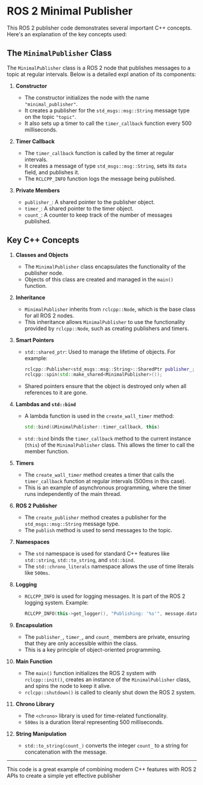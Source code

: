 # ROS 2 Minimal Publisher

This ROS 2 publisher code demonstrates several important C++ concepts. Here's an explanation of the key concepts used:

## The `MinimalPublisher` Class

The `MinimalPublisher` class is a ROS 2 node that publishes messages to a topic at regular intervals. Below is a detailed expl
anation of its components:

1. **Constructor**
   - The constructor initializes the node with the name `"minimal_publisher"`.
   - It creates a publisher for the `std_msgs::msg::String` message type on the topic `"topic"`.
   - It also sets up a timer to call the `timer_callback` function every 500 milliseconds.

2. **Timer Callback**
   - The `timer_callback` function is called by the timer at regular intervals.
   - It creates a message of type `std_msgs::msg::String`, sets its `data` field, and publishes it.
   - The `RCLCPP_INFO` function logs the message being published.

3. **Private Members**
   - `publisher_`: A shared pointer to the publisher object.
   - `timer_`: A shared pointer to the timer object.
   - `count_`: A counter to keep track of the number of messages published.

## Key C++ Concepts

1. **Classes and Objects**
   - The `MinimalPublisher` class encapsulates the functionality of the publisher node.
   - Objects of this class are created and managed in the `main()` function.

2. **Inheritance**
   - `MinimalPublisher` inherits from `rclcpp::Node`, which is the base class for all ROS 2 nodes.
   - This inheritance allows `MinimalPublisher` to use the functionality provided by `rclcpp::Node`, such as creating publishers and timers.

3. **Smart Pointers**
   - `std::shared_ptr`: Used to manage the lifetime of objects. For example:
     ```cpp
     rclcpp::Publisher<std_msgs::msg::String>::SharedPtr publisher_;
     rclcpp::spin(std::make_shared<MinimalPublisher>());
     ```
   - Shared pointers ensure that the object is destroyed only when all references to it are gone.

4. **Lambdas and `std::bind`**
   - A lambda function is used in the `create_wall_timer` method:
     ```cpp
     std::bind(&MinimalPublisher::timer_callback, this)
     ```
   - `std::bind` binds the `timer_callback` method to the current instance (`this`) of the `MinimalPublisher` class. This allows the timer to call the member function.

5. **Timers**
   - The `create_wall_timer` method creates a timer that calls the `timer_callback` function at regular intervals (500ms in this case).
   - This is an example of asynchronous programming, where the timer runs independently of the main thread.

6. **ROS 2 Publisher**
   - The `create_publisher` method creates a publisher for the `std_msgs::msg::String` message type.
   - The `publish` method is used to send messages to the topic.

7. **Namespaces**
   - The `std` namespace is used for standard C++ features like `std::string`, `std::to_string`, and `std::bind`.
   - The `std::chrono_literals` namespace allows the use of time literals like `500ms`.

8. **Logging**
   - `RCLCPP_INFO` is used for logging messages. It is part of the ROS 2 logging system.
     Example:
     ```cpp
     RCLCPP_INFO(this->get_logger(), "Publishing: '%s'", message.data.c_str());
     ```

9. **Encapsulation**
   - The `publisher_`, `timer_`, and `count_` members are private, ensuring that they are only accessible within the class.
   - This is a key principle of object-oriented programming.

10. **Main Function**
    - The `main()` function initializes the ROS 2 system with `rclcpp::init()`, creates an instance of the `MinimalPublisher` class, and spins the node to keep it alive.
    - `rclcpp::shutdown()` is called to cleanly shut down the ROS 2 system.

11. **Chrono Library**
    - The `<chrono>` library is used for time-related functionality.
    - `500ms` is a duration literal representing 500 milliseconds.

12. **String Manipulation**
    - `std::to_string(count_)` converts the integer `count_` to a string for concatenation with the message.

---

This code is a great example of combining modern C++ features with ROS 2 APIs to create a simple yet effective publisher